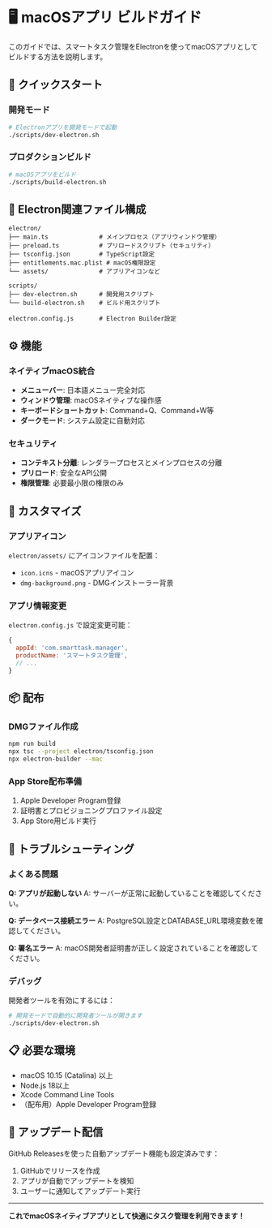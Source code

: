 # 🖥️ macOSアプリ ビルドガイド

このガイドでは、スマートタスク管理をElectronを使ってmacOSアプリとしてビルドする方法を説明します。

## 🚀 クイックスタート

### 開発モード
```bash
# Electronアプリを開発モードで起動
./scripts/dev-electron.sh
```

### プロダクションビルド
```bash
# macOSアプリをビルド
./scripts/build-electron.sh
```

## 📁 Electron関連ファイル構成

```
electron/
├── main.ts              # メインプロセス（アプリウィンドウ管理）
├── preload.ts           # プリロードスクリプト（セキュリティ）
├── tsconfig.json        # TypeScript設定
├── entitlements.mac.plist # macOS権限設定
└── assets/              # アプリアイコンなど

scripts/
├── dev-electron.sh      # 開発用スクリプト
└── build-electron.sh    # ビルド用スクリプト

electron.config.js       # Electron Builder設定
```

## ⚙️ 機能

### ネイティブmacOS統合
- **メニューバー**: 日本語メニュー完全対応
- **ウィンドウ管理**: macOSネイティブな操作感
- **キーボードショートカット**: Command+Q、Command+W等
- **ダークモード**: システム設定に自動対応

### セキュリティ
- **コンテキスト分離**: レンダラープロセスとメインプロセスの分離
- **プリロード**: 安全なAPI公開
- **権限管理**: 必要最小限の権限のみ

## 🔧 カスタマイズ

### アプリアイコン
`electron/assets/` にアイコンファイルを配置：
- `icon.icns` - macOSアプリアイコン
- `dmg-background.png` - DMGインストーラー背景

### アプリ情報変更
`electron.config.js` で設定変更可能：
```js
{
  appId: 'com.smarttask.manager',
  productName: 'スマートタスク管理',
  // ...
}
```

## 📦 配布

### DMGファイル作成
```bash
npm run build
npx tsc --project electron/tsconfig.json
npx electron-builder --mac
```

### App Store配布準備
1. Apple Developer Program登録
2. 証明書とプロビジョニングプロファイル設定
3. App Store用ビルド実行

## 🐛 トラブルシューティング

### よくある問題

**Q: アプリが起動しない**
A: サーバーが正常に起動していることを確認してください。

**Q: データベース接続エラー**
A: PostgreSQL設定とDATABASE_URL環境変数を確認してください。

**Q: 署名エラー**
A: macOS開発者証明書が正しく設定されていることを確認してください。

### デバッグ
開発者ツールを有効にするには：
```bash
# 開発モードで自動的に開発者ツールが開きます
./scripts/dev-electron.sh
```

## 📋 必要な環境

- macOS 10.15 (Catalina) 以上
- Node.js 18以上
- Xcode Command Line Tools
- （配布用）Apple Developer Program登録

## 🔄 アップデート配信

GitHub Releasesを使った自動アップデート機能も設定済みです：

1. GitHubでリリースを作成
2. アプリが自動でアップデートを検知
3. ユーザーに通知してアップデート実行

---

**これでmacOSネイティブアプリとして快適にタスク管理を利用できます！**
